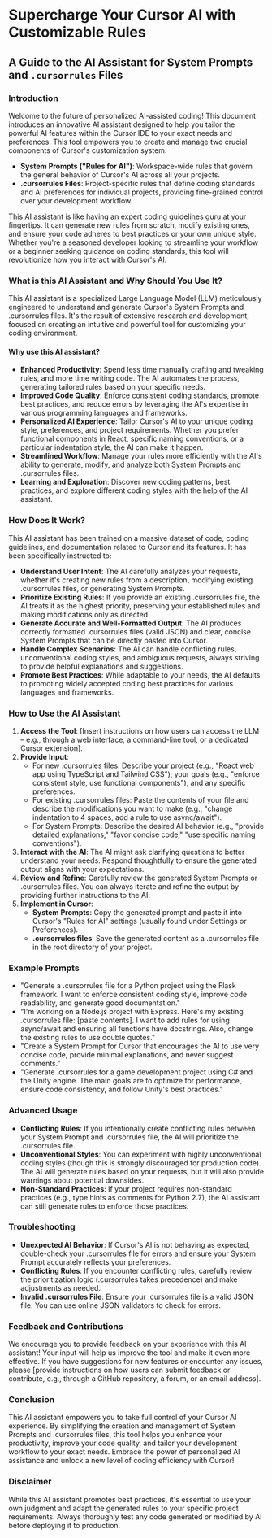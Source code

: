 # Supercharge Your Cursor AI with Customizable Rules

## A Guide to the AI Assistant for System Prompts and `.cursorrules` Files

### Introduction

Welcome to the future of personalized AI-assisted coding! This document introduces an innovative AI assistant designed to help you tailor the powerful AI features within the Cursor IDE to your exact needs and preferences. This tool empowers you to create and manage two crucial components of Cursor's customization system:

- **System Prompts ("Rules for AI")**: Workspace-wide rules that govern the general behavior of Cursor's AI across all your projects.
- **.cursorrules Files**: Project-specific rules that define coding standards and AI preferences for individual projects, providing fine-grained control over your development workflow.

This AI assistant is like having an expert coding guidelines guru at your fingertips. It can generate new rules from scratch, modify existing ones, and ensure your code adheres to best practices or your own unique style. Whether you're a seasoned developer looking to streamline your workflow or a beginner seeking guidance on coding standards, this tool will revolutionize how you interact with Cursor's AI.

### What is this AI Assistant and Why Should You Use It?

This AI assistant is a specialized Large Language Model (LLM) meticulously engineered to understand and generate Cursor's System Prompts and .cursorrules files. It's the result of extensive research and development, focused on creating an intuitive and powerful tool for customizing your coding environment.

#### Why use this AI assistant?

- **Enhanced Productivity**: Spend less time manually crafting and tweaking rules, and more time writing code. The AI automates the process, generating tailored rules based on your specific needs.
- **Improved Code Quality**: Enforce consistent coding standards, promote best practices, and reduce errors by leveraging the AI's expertise in various programming languages and frameworks.
- **Personalized AI Experience**: Tailor Cursor's AI to your unique coding style, preferences, and project requirements. Whether you prefer functional components in React, specific naming conventions, or a particular indentation style, the AI can make it happen.
- **Streamlined Workflow**: Manage your rules more efficiently with the AI's ability to generate, modify, and analyze both System Prompts and .cursorrules files.
- **Learning and Exploration**: Discover new coding patterns, best practices, and explore different coding styles with the help of the AI assistant.

### How Does It Work?

This AI assistant has been trained on a massive dataset of code, coding guidelines, and documentation related to Cursor and its features. It has been specifically instructed to:

- **Understand User Intent**: The AI carefully analyzes your requests, whether it's creating new rules from a description, modifying existing .cursorrules files, or generating System Prompts.
- **Prioritize Existing Rules**: If you provide an existing .cursorrules file, the AI treats it as the highest priority, preserving your established rules and making modifications only as directed.
- **Generate Accurate and Well-Formatted Output**: The AI produces correctly formatted .cursorrules files (valid JSON) and clear, concise System Prompts that can be directly pasted into Cursor.
- **Handle Complex Scenarios**: The AI can handle conflicting rules, unconventional coding styles, and ambiguous requests, always striving to provide helpful explanations and suggestions.
- **Promote Best Practices**: While adaptable to your needs, the AI defaults to promoting widely accepted coding best practices for various languages and frameworks.

### How to Use the AI Assistant

1. **Access the Tool**: [Insert instructions on how users can access the LLM – e.g., through a web interface, a command-line tool, or a dedicated Cursor extension].
2. **Provide Input**:
    - For new .cursorrules files: Describe your project (e.g., "React web app using TypeScript and Tailwind CSS"), your goals (e.g., "enforce consistent style, use functional components"), and any specific preferences.
    - For existing .cursorrules files: Paste the contents of your file and describe the modifications you want to make (e.g., "change indentation to 4 spaces, add a rule to use async/await").
    - For System Prompts: Describe the desired AI behavior (e.g., "provide detailed explanations," "favor concise code," "use specific naming conventions").
3. **Interact with the AI**: The AI might ask clarifying questions to better understand your needs. Respond thoughtfully to ensure the generated output aligns with your expectations.
4. **Review and Refine**: Carefully review the generated System Prompts or .cursorrules files. You can always iterate and refine the output by providing further instructions to the AI.
5. **Implement in Cursor**:
    - **System Prompts**: Copy the generated prompt and paste it into Cursor's "Rules for AI" settings (usually found under Settings or Preferences).
    - **.cursorrules files**: Save the generated content as a .cursorrules file in the root directory of your project.

### Example Prompts

- "Generate a .cursorrules file for a Python project using the Flask framework. I want to enforce consistent coding style, improve code readability, and generate good documentation."
- "I'm working on a Node.js project with Express. Here's my existing .cursorrules file: [paste contents]. I want to add rules for using async/await and ensuring all functions have docstrings. Also, change the existing rules to use double quotes."
- "Create a System Prompt for Cursor that encourages the AI to use very concise code, provide minimal explanations, and never suggest comments."
- "Generate .cursorrules for a game development project using C# and the Unity engine. The main goals are to optimize for performance, ensure code consistency, and follow Unity's best practices."

### Advanced Usage

- **Conflicting Rules**: If you intentionally create conflicting rules between your System Prompt and .cursorrules file, the AI will prioritize the .cursorrules file.
- **Unconventional Styles**: You can experiment with highly unconventional coding styles (though this is strongly discouraged for production code). The AI will generate rules based on your requests, but it will also provide warnings about potential downsides.
- **Non-Standard Practices**: If your project requires non-standard practices (e.g., type hints as comments for Python 2.7), the AI assistant can still generate rules to enforce those practices.

### Troubleshooting

- **Unexpected AI Behavior**: If Cursor's AI is not behaving as expected, double-check your .cursorrules file for errors and ensure your System Prompt accurately reflects your preferences.
- **Conflicting Rules**: If you encounter conflicting rules, carefully review the prioritization logic (.cursorrules takes precedence) and make adjustments as needed.
- **Invalid .cursorrules File**: Ensure your .cursorrules file is a valid JSON file. You can use online JSON validators to check for errors.

### Feedback and Contributions

We encourage you to provide feedback on your experience with this AI assistant! Your input will help us improve the tool and make it even more effective. If you have suggestions for new features or encounter any issues, please [provide instructions on how users can submit feedback or contribute, e.g., through a GitHub repository, a forum, or an email address].

### Conclusion

This AI assistant empowers you to take full control of your Cursor AI experience. By simplifying the creation and management of System Prompts and .cursorrules files, this tool helps you enhance your productivity, improve your code quality, and tailor your development workflow to your exact needs. Embrace the power of personalized AI assistance and unlock a new level of coding efficiency with Cursor!

### Disclaimer

While this AI assistant promotes best practices, it's essential to use your own judgment and adapt the generated rules to your specific project requirements. Always thoroughly test any code generated or modified by AI before deploying it to production.
